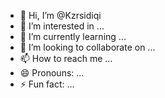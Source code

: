 - 👋 Hi, I’m @Kzrsidiqi
- 👀 I’m interested in ...
- 🌱 I’m currently learning ...
- 💞️ I’m looking to collaborate on ...
- 📫 How to reach me ...
- 😄 Pronouns: ...
- ⚡ Fun fact: ...

<!---
Kzrsidiqi/Kzrsidiqi is a ✨ special ✨ repository because its `README.md` (this file) appears on your GitHub profile.
You can click the Preview link to take a look at your changes.
--->
